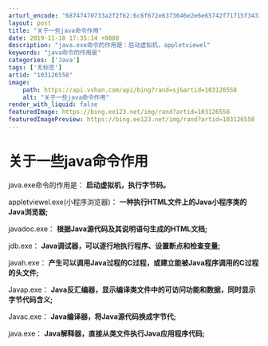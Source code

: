 ```yaml
---
arturl_encode: "68747470733a2f2f62:6c6f672e6373646e2e6e65742f71715f34313937373131382f:61727469636c652f64657461696c732f313033313236353538"
layout: post
title: "关于一些java命令作用"
date: 2019-11-18 17:35:14 +0800
description: "java.exe命令的作用是：启动虚拟机，appletviewel"
keywords: "java命令的作用是"
categories: ['Java']
tags: ['无标签']
artid: "103126558"
image:
    path: https://api.vvhan.com/api/bing?rand=sj&artid=103126558
    alt: "关于一些java命令作用"
render_with_liquid: false
featuredImage: https://bing.ee123.net/img/rand?artid=103126558
featuredImagePreview: https://bing.ee123.net/img/rand?artid=103126558
---
```


# 关于一些java命令作用

java.exe命令的作用是：
**启动虚拟机，执行字节码。**

appletviewel.exe(小程序浏览器)：
**一种执行HTML文件上的Java小程序类的Java浏览器;**

javadoc.exe：
**根据Java源代码及其说明语句生成的HTML文档;**

jdb.exe：
**Java调试器，可以逐行地执行程序、设置断点和检查变量;**

javah.exe：
**产生可以调用Java过程的C过程，或建立能被Java程序调用的C过程的头文件;**

Javap.exe：
**Java反汇编器，显示编译类文件中的可访问功能和数据，同时显示字节代码含义;**

Javac.exe：
**Java编译器，将Java源代码换成字节代;**

java.exe：
**Java解释器，直接从类文件执行Java应用程序代码;**
